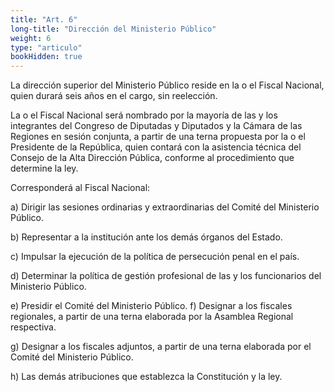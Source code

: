 ```yaml
---
title: "Art. 6"
long-title: "Dirección del Ministerio Público"
weight: 6
type: "articulo"
bookHidden: true
---
```

La dirección superior del Ministerio Público reside en la o el Fiscal Nacional, quien durará seis años en el cargo, sin reelección.
 
La o el Fiscal Nacional será nombrado por la mayoría de las y los integrantes del Congreso de Diputadas y Diputados y la Cámara de las Regiones en sesión conjunta, a partir de una terna propuesta por la o el Presidente de la República, quien contará con la asistencia técnica del Consejo de la Alta Dirección Pública, conforme al procedimiento que determine la ley.

Corresponderá al Fiscal Nacional:

a) Dirigir las sesiones ordinarias y extraordinarias del Comité del Ministerio Público.

b) Representar a la institución ante los demás órganos del Estado.

c) Impulsar la ejecución de la política de persecución penal en el país.

d) Determinar la política de gestión profesional de las y los funcionarios del Ministerio Público.

e) Presidir el Comité del Ministerio Público.   f) Designar a los fiscales regionales, a partir de una terna elaborada por la Asamblea Regional respectiva.

g) Designar a los fiscales adjuntos, a partir de una terna elaborada por el Comité del Ministerio Público.

h) Las demás atribuciones que establezca la Constitución y la ley.
 